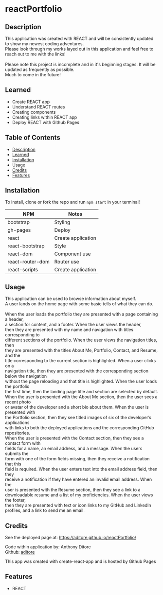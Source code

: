 # reactPortfolio

## Description

This application was created with REACT and will be consistently updated to show my newest coding adventures.</br>
Please look through my works layed out in this application and feel free to reach out to me with the links!</br>
</br>
Please note this project is incomplete and in it's beginning stages. It will be updated as frequently as possible.</br>
Much to come in the future!</br>

## Learned

- Create REACT app
- Understand REACT routes
- Creating components
- Creating links within REACT app
- Deploy REACT with Github Pages

## Table of Contents

- [Description](#description)
- [Learned](#learned)
- [Installation](#installation)
- [Usage](#usage)
- [Credits](#credits)
- [Features](#features)

## Installation

To install, clone or fork the repo and run `npm start` in your terminal!

NPM | Notes
--- | ---
bootstrap | Styling
gh-pages | Deploy
react | Create application
react-bootstrap | Style
react-dom | Component use
react-router-dom | Router use
react-scripts | Create application

## Usage

This application can be used to browse information about myself.</br>
A user lands on the home page with some basic tells of what they can do.</br>
</br>
When the user loads the portfolio they are presented with a page containing a header,</br>
a section for content, and a footer. When the user views the header,</br>
then they are presented with my name and navigation with titles corresponding to</br>
different sections of the portfolio. When the user views the navigation titles, then</br>
they are presented with the titles About Me, Portfolio, Contact, and Resume, and the</br>
title corresponding to the current section is highlighted. When a user clicks on a</br>
navigation title, then they are presented with the corresponding section below the navigation</br>
without the page reloading and that title is highlighted. When the user loads the portfolio</br>
the first time, then the landing page title and section are selected by default.</br>
When the user is presented with the About Me section, then the user sees a recent photo</br>
or avatar of the developer and a short bio about them. When the user is presented with</br>
the Portfolio section, then they see titled images of six of the developer’s applications</br>
with links to both the deployed applications and the corresponding GitHub repositories.</br>
When the user is presented with the Contact section, then they see a contact form with</br>
fields for a name, an email address, and a message. When the users submits the</br>
form with one of the form fields missing, then they receive a notification that this</br>
field is required. When the user enters text into the email address field, then they</br>
receive a notification if they have entered an invalid email address. When the</br>
user is presented with the Resume section, then they see a link to a</br>
downloadable resume and a list of my proficiencies. When the user views the footer,</br>
then they are presented with text or icon links to my GitHub and LinkedIn</br>
profiles, and a link to send me an email.</br>

## Credits

See the deployed page at: https://aditore.github.io/reactPortfolio/</br>

Code within application by: Anthony Ditore</br>
Github: [aditore](https://github.com/aditore)</br>

This app was created with create-react-app and is hosted by Github Pages

## Features

- REACT